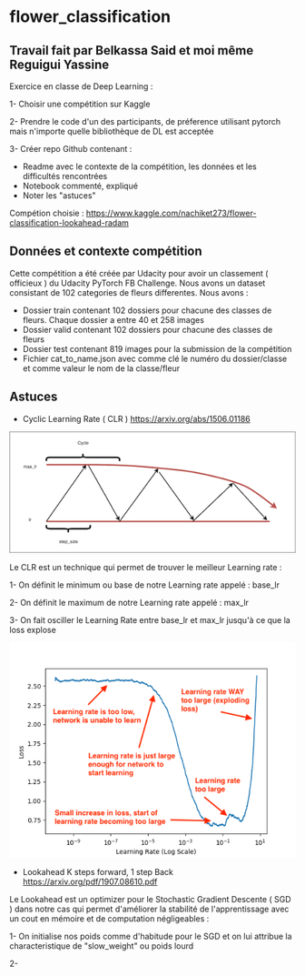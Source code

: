 # flower_classification

## Travail fait par Belkassa Said et moi même Reguigui Yassine

Exercice en classe de Deep Learning :

1- Choisir une compétition sur Kaggle

2- Prendre le code d'un des participants, de préference utilisant pytorch mais n'importe quelle bibliothèque de DL est acceptée

3- Créer repo Github contenant :
  * Readme avec le contexte de la compétition, les données et les difficultés rencontrées
  * Notebook commenté, expliqué
  * Noter les "astuces"
  
  
Compétion choisie : https://www.kaggle.com/nachiket273/flower-classification-lookahead-radam

## Données et contexte compétition

Cette compétition a été créée par Udacity pour avoir un classement ( officieux ) du Udacity PyTorch FB Challenge.
Nous avons un dataset consistant de 102 categories de fleurs differentes.
Nous avons :
- Dossier train contenant 102 dossiers pour chacune des classes de fleurs. Chaque dossier a entre 40 et 258 images
- Dossier valid contenant 102 dossiers pour chacune des classes de fleurs
- Dossier test contenant 819 images pour la submission de la compétition
- Fichier cat_to_name.json avec comme clé le numéro du dossier/classe et comme valeur le nom de la classe/fleur

## Astuces

- Cyclic Learning Rate ( CLR ) 
https://arxiv.org/abs/1506.01186

![Screenshot](clrexp.png)

Le CLR est un technique qui permet de trouver le meilleur Learning rate :

 1- On définit le minimum ou base de notre Learning rate appelé : base_lr
 
 2- On définit le maximum de notre Learning rate appelé : max_lr
 
 3- On fait osciller le Learning Rate entre base_lr et max_lr jusqu'à ce que la loss explose
 
 ![Screenshot](learing_rate_finder_lr_plot.png)

- Lookahead K steps forward, 1 step Back
https://arxiv.org/pdf/1907.08610.pdf

Le Lookahead est un optimizer pour le Stochastic Gradient Descente ( SGD ) dans notre cas qui permet d'améliorer la stabilité de l'apprentissage avec un cout en mémoire et de computation négligeables :

1- On initialise nos poids comme d'habitude pour le SGD et on lui attribue la characteristique de "slow_weight" ou poids lourd

2- 

